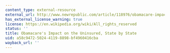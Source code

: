 ```yaml
---
content_type: external-resource
external_url: http://www.newrepublic.com/article/118976/obamacare-impact-state-state-according-gallup
has_external_license_warning: true
license: https://en.wikipedia.org/wiki/All_rights_reserved
status: ''
title: Obamacare's Impact on the Uninsured, State by State
uid: a58c9472-5024-4119-8898-bf4960416cba
wayback_url: ''
---
```

